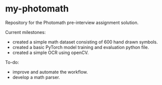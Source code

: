 # my-photomath

Repository for the Photomath pre-interview assignment solution.


Current milestones:

- created a simple math dataset consisting of 600 hand drawn symbols.
- created a basic PyTorch model training and evaluation python file. 
- created a simple OCR using openCV.

To-do: 
- improve and automate the workflow.
- develop a math parser.

